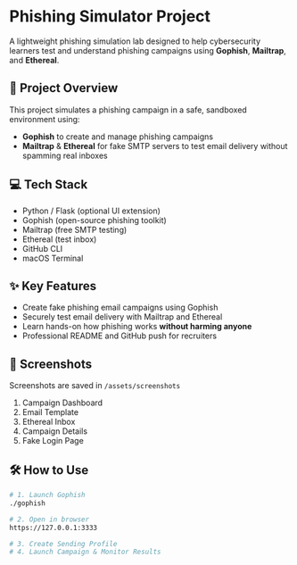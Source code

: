 # Phishing Simulator Project

A lightweight phishing simulation lab designed to help cybersecurity learners test and understand phishing campaigns using **Gophish**, **Mailtrap**, and **Ethereal**.

## 🚀 Project Overview
This project simulates a phishing campaign in a safe, sandboxed environment using:
- **Gophish** to create and manage phishing campaigns
- **Mailtrap** & **Ethereal** for fake SMTP servers to test email delivery without spamming real inboxes

## 💻 Tech Stack
- Python / Flask (optional UI extension)
- Gophish (open-source phishing toolkit)
- Mailtrap (free SMTP testing)
- Ethereal (test inbox)
- GitHub CLI
- macOS Terminal

## ✨ Key Features
- Create fake phishing email campaigns using Gophish  
- Securely test email delivery with Mailtrap and Ethereal  
- Learn hands-on how phishing works **without harming anyone**  
- Professional README and GitHub push for recruiters

## 📸 Screenshots
Screenshots are saved in `/assets/screenshots`  
1. Campaign Dashboard  
2. Email Template  
3. Ethereal Inbox  
4. Campaign Details  
5. Fake Login Page  

## 🛠 How to Use

```bash
# 1. Launch Gophish
./gophish

# 2. Open in browser
https://127.0.0.1:3333

# 3. Create Sending Profile
# 4. Launch Campaign & Monitor Results

 
